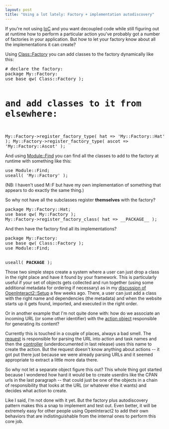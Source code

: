 ```yaml
---
layout: post
title: "Using a lot lately: Factory + implementation autodiscovery"
---
```




If you're not using <a
href="http://www.martinfowler.com/articles/injection.html">IoC</a> and
you want decoupled code while still figuring out at runtime how to
perform a particular action you've probably got a number of factories
in your application. But how to let your factory know about all the
implementations it can create?

<p>Using <a
href="http://search.cpan.org/dist/Class-Factory/">Class::Factory</a>
you can add classes to the factory dynamically like this:
<pre class="sourceCode">
# declare the factory:
package My::Factory:
use base qw( Class::Factory );
 
# and add classes to it from elsewhere:
My::Factory->register_factory_type( hat   => 'My::Factory::Hat' );
My::Factory->register_factory_type( ascot => 'My::Factory::Ascot' );
</pre>

<p>And using <a href="http://search.cpan.org/dist/Module-Find/">Module::Find</a>
you can find all the classes to add to the factory at runtime with
something like this:</p>
<pre class="sourceCode">
use Module::Find;
useall( 'My::Factory' );
</pre>

<p>(NB: I haven't used M::F but have my own implementation of
something that appears to do exactly the same thing.)</p>

<p>So why not have all the subclasses register <b>themselves</b> with
the factory?</p>
<pre class="sourceCode">
package My::Factory::Hat;
use base qw( My::Factory );
My::Factory->register_factory_class( hat => __PACKAGE__ );
</pre>

<p>And then have the factory find all its implementations?</p>
<pre class="sourceCode">
package My::Factory:
use base qw( Class::Factory );
use Module::Find;
 
useall( __PACKAGE__ );
</pre>

<p>Those two simple steps create a system where a user can just drop a
class in the right place and have it found by your framework. This is
particularly useful if your set of objects gets collected and run
together (using some additional metadata for ordering if necessary) as
in my <a href="http://www.cwinters.com/news/display/?news_id=3326">discussion
of OpenInteract2::Setup</a> a few weeks ago. There, a user can just
add a class with the right name and dependencies (the metadata) and
when the website starts up it gets found, imported, and executed in
the right order. </p>

<p>Or in another example that I'm not quite done with: how do we
associate an incoming URL (or some other identifier) with the <a
href="http://search.cpan.org/~cwinters/OpenInteract-1.99_05/lib/OpenInteract2/Action.pm">action
object</a> responsible for generating its content?</p>

<p>Currently this is touched in a couple of places, always a bad
smell. The <a href="http://search.cpan.org/~cwinters/OpenInteract-1.99_05/lib/OpenInteract2/Request.pm">request</a>
is responsible for parsing the URL into action and task names and then
the <a href="http://search.cpan.org/~cwinters/OpenInteract-1.99_05/lib/OpenInteract2/Controller.pm">controller</a> (underdocumented in last release) uses this name to create the action. But the request doesn't
know anything about actions -- it got put there just because we were
already parsing URLs and it seemed appropriate to extract a little more data there.</p>

<p>So why not let a separate object figure this out? This whole thing
got started because I wondered how hard it would be to create userdirs
like the CPAN urls in the last paragraph -- that could just be one of
the objects in a chain of responsibility that looks at the URL (or
whatever else it wants) and decides what action to create.</p>

<p>Like I said, I'm not done with it yet. But the factory plus
autodiscovery pattern makes this a snap to implement and test
out. Even better, it will be extremely easy for other people using
OpenInteract2 to add their own behaviors that are indistinguishable from
the internal ones to perform this core job.</p>



